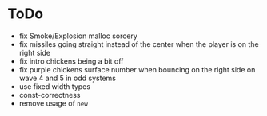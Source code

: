 # ToDo

-   fix Smoke/Explosion malloc sorcery
-   fix missiles going straight instead of the center when the player is on the right side
-   fix intro chickens being a bit off
-   fix purple chickens surface number when bouncing on the right side on wave 4 and 5 in odd systems
-   use fixed width types
-   const-correctness
-   remove usage of `new`
